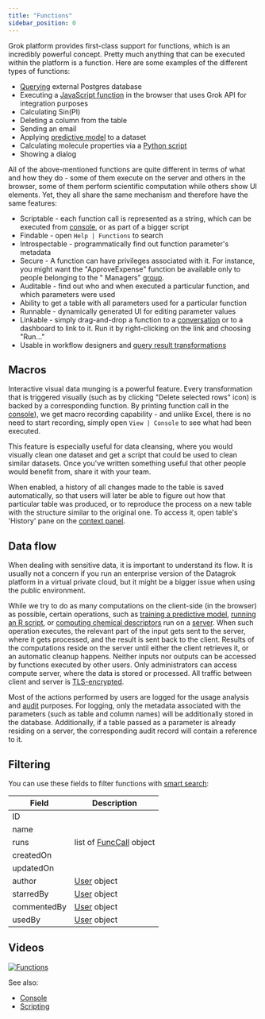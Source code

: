 ```yaml
---
title: "Functions"
sidebar_position: 0
---
```


Grok platform provides first-class support for functions, which is an incredibly powerful concept. Pretty much anything
that can be executed within the platform is a function. Here are some examples of the different types of functions:

* [Querying](../../access/access.md#data-query) external Postgres database
* Executing a [JavaScript function](../../develop/develop.md) in the browser that uses Grok API for integration purposes
* Calculating Sin(PI)
* Deleting a column from the table
* Sending an email
* Applying [predictive model](../../learn/learn.md) to a dataset
* Calculating molecule properties via a [Python script](../../compute/scripting.md)
* Showing a dialog

All of the above-mentioned functions are quite different in terms of what and how they do - some of them execute on the
server and others in the browser, some of them perform scientific computation while others show UI elements. Yet, they
all share the same mechanism and therefore have the same features:

* Scriptable - each function call is represented as a string, which can be executed
  from [console](../../datagrok/navigation.md#console), or as part of a bigger script
* Findable - open `Help | Functions` to search
* Introspectable - programmatically find out function parameter's metadata
* Secure - A function can have privileges associated with it. For instance, you might want the
  "ApproveExpense" function be available only to people belonging to the "
  Managers" [group](../../govern/group.md).
* Auditable - find out who and when executed a particular function, and which parameters were used
* Ability to get a table with all parameters used for a particular function
* Runnable - dynamically generated UI for editing parameter values
* Linkable - simply drag-and-drop a function to a [conversation](../../collaborate/chat.md) or to a dashboard to link to
  it. Run it by right-clicking on the link and choosing "Run..."
* Usable in workflow designers and [query result transformations](../../transform/recipe-editor.md)

## Macros

Interactive visual data munging is a powerful feature. Every transformation that is triggered visually
(such as by clicking "Delete selected rows" icon) is backed by a corresponding function. By printing function call in
the [console](../../datagrok/navigation.md#console)), we get macro recording capability - and unlike Excel, there is no
need to start recording, simply open `View | Console` to see what had been executed.

This feature is especially useful for data cleansing, where you would visually clean one dataset and get a script that
could be used to clean similar datasets. Once you've written something useful that other people would benefit from,
share it with your team.

When enabled, a history of all changes made to the table is saved automatically, so that users will later be able to
figure out how that particular table was produced, or to reproduce the process on a new table with the structure similar
to the original one. To access it, open table's 'History' pane on
the [context panel](../../datagrok/navigation.md#context-panel).

## Data flow

When dealing with sensitive data, it is important to understand its flow. It is usually not a concern if you run an
enterprise version of the Datagrok platform in a virtual private cloud, but it might be a bigger issue when using the
public environment.

While we try to do as many computations on the client-side (in the browser) as possible, certain operations, such as
[training a predictive model](../../learn/learn.md),
[running an R script](../../compute/scripting.md), or
[computing chemical descriptors](../../datagrok/solutions/domains/chem/chem.md#molecular-descriptors-and-fingerprints)
run on a [server](../../develop/admin/architecture.md#compute-engine). When such operation executes, the
relevant part of the input gets sent to the server, where it gets processed, and the result is sent back to the client.
Results of the computations reside on the server until either the client retrieves it, or an automatic cleanup happens.
Neither inputs nor outputs can be accessed by functions executed by other users. Only administrators can access compute
server, where the data is stored or processed. All traffic between client and server
is [TLS-encrypted](https://en.wikipedia.org/wiki/Transport_Layer_Security).

Most of the actions performed by users are logged for the usage analysis and [audit](../../../govern/audit.md) purposes.
For logging, only the metadata associated with the parameters (such as table and column names) will be additionally
stored in the database. Additionally, if a table passed as a parameter is already residing on a server, the
corresponding audit record will contain a reference to it.

## Filtering

You can use these fields to filter functions with [smart search](../../navigation/smart-search.md):

| Field       | Description                                 |
|-------------|---------------------------------------------|
| ID          |                                             |
| name        |                                             |
| runs        | list of [FuncCall](function-call.md) object |
| createdOn   |                                             |
| updatedOn   |                                             |
| author      | [User](../../../govern/user.md) object         |
| starredBy   | [User](../../../govern/user.md) object         |
| commentedBy | [User](../../../govern/user.md) object         |
| usedBy      | [User](../../../govern/user.md) object         |

## Videos

[![Functions](../../../uploads/youtube/functions.png "Open on Youtube")](https://www.youtube.com/watch?v=p7_qOU_IzLM&t=724s)

See also:

* [Console](../../navigation/navigation.md#console)
* [Scripting](../../../compute/scripting.md)
